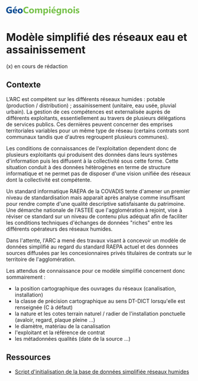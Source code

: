 ![picto](https://github.com/sigagglocompiegne/orga_gest_igeo/blob/master/doc/img/geocompiegnois_2020_reduit_v2.png)

# Modèle simplifié des réseaux eau et assainissement

(x) en cours de rédaction

## Contexte

L’ARC est compétent sur les différents réseaux humides : potable (production / distribution) ; assainissement (unitaire, eau usée, pluvial urbain).
La gestion de ces compétences est externalisée auprès de différents exploitants, essentiellement au travers de plusieurs délégations de services publics. Ces dernières peuvent concerner des emprises territoriales variables pour un même type de réseau (certains contrats sont communaux tandis que d'autres regroupent plusieurs communes).

Les conditions de connaissances de l'exploitation dependent donc de plusieurs exploitants qui produisent des données dans leurs systèmes d'information puis les diffusent à la collectivité sous cette forme. Cette situation conduit à des données hétèrogènes en terme de structure informatique et ne permet pas de disposer d'une vision unifiée des réseaux dont la collectivité est compétente.

Un standard informatique RAEPA de la COVADIS tente d'amener un premier niveau de standardisation mais apparait après analyse comme insuffisant pour rendre compte d'une qualité descriptive satisfaisante du patrimoine. Une démarche nationale de l'ASTEE que l'agglomération à rejoint, vise à réviser ce standard sur un niveau de contenu plus adéquat afin de faciliter les conditions techniques d'échanges de données "riches" entre les différents opérateurs des réseaux humides.

Dans l'attente, l'ARC a mené des travaux visant à concevoir un modèle de données simplifié au regard du standard RAEPA actuel et des données sources diffusées par les concesionnaires privés titulaires de contrats sur le territoire de l'agglomération.

Les attendus de connaissance pour ce modèle simplifié concernent donc sommairement :
* la position cartographique des ouvrages du réseaux (canalisation, installation)
* la classe de précision cartographique au sens DT-DICT lorsqu'elle est renseignée (C à défaut)
* la nature et les cotes terrain naturel / radier de l'installation ponctuelle (avaloir, regard, plaque pleine ...)
* le diamètre, matériau de la canalisation
* l'exploitant et la référence de contrat
* les métadonnées qualités (date de la source ...)

## Ressources

- [Script d'initialisation de la base de données simplifiée réseaux humides](bdd/init_bd_resh_light.sql) 
